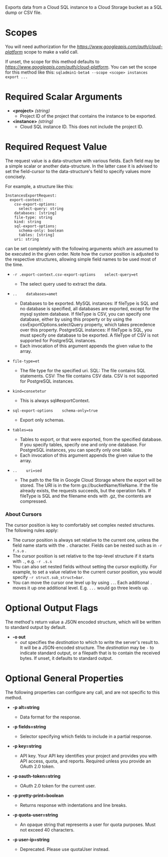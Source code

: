Exports data from a Cloud SQL instance to a Cloud Storage bucket as a SQL dump or CSV file.
# Scopes

You will need authorization for the *https://www.googleapis.com/auth/cloud-platform* scope to make a valid call.

If unset, the scope for this method defaults to *https://www.googleapis.com/auth/cloud-platform*.
You can set the scope for this method like this: `sqladmin1-beta4 --scope <scope> instances export ...`
# Required Scalar Arguments
* **&lt;project&gt;** *(string)*
    - Project ID of the project that contains the instance to be exported.
* **&lt;instance&gt;** *(string)*
    - Cloud SQL instance ID. This does not include the project ID.
# Required Request Value

The request value is a data-structure with various fields. Each field may be a simple scalar or another data-structure.
In the latter case it is advised to set the field-cursor to the data-structure's field to specify values more concisely.

For example, a structure like this:
```
InstancesExportRequest:
  export-context:
    csv-export-options:
      select-query: string
    databases: [string]
    file-type: string
    kind: string
    sql-export-options:
      schema-only: boolean
      tables: [string]
    uri: string

```

can be set completely with the following arguments which are assumed to be executed in the given order. Note how the cursor position is adjusted to the respective structures, allowing simple field names to be used most of the time.

* `-r .export-context.csv-export-options    select-query=et`
    - The select query used to extract the data.

* `..    databases=amet`
    - Databases to be exported.
        MySQL instances: If fileType is SQL and no database is specified, all databases are exported, except for the mysql system database. If fileType is CSV, you can specify one database, either by using this property or by using the csvExportOptions.selectQuery property, which takes precedence over this property.
        PostgreSQL instances: If fileType is SQL, you must specify one database to be exported. A fileType of CSV is not supported for PostgreSQL instances.
    - Each invocation of this argument appends the given value to the array.
* `file-type=et`
    - The file type for the specified uri.
        SQL: The file contains SQL statements.
        CSV: The file contains CSV data.
        CSV is not supported for PostgreSQL instances.
* `kind=consetetur`
    - This is always sql#exportContext.
* `sql-export-options    schema-only=true`
    - Export only schemas.
* `tables=ea`
    - Tables to export, or that were exported, from the specified database. If you specify tables, specify one and only one database. For PostgreSQL instances, you can specify only one table.
    - Each invocation of this argument appends the given value to the array.

* `..    uri=sed`
    - The path to the file in Google Cloud Storage where the export will be stored. The URI is in the form gs://bucketName/fileName. If the file already exists, the requests succeeds, but the operation fails. If fileType is SQL and the filename ends with .gz, the contents are compressed.



### About Cursors

The cursor position is key to comfortably set complex nested structures. The following rules apply:

* The cursor position is always set relative to the current one, unless the field name starts with the `.` character. Fields can be nested such as in `-r f.s.o` .
* The cursor position is set relative to the top-level structure if it starts with `.`, e.g. `-r .s.s`
* You can also set nested fields without setting the cursor explicitly. For example, to set a value relative to the current cursor position, you would specify `-r struct.sub_struct=bar`.
* You can move the cursor one level up by using `..`. Each additional `.` moves it up one additional level. E.g. `...` would go three levels up.


# Optional Output Flags

The method's return value a JSON encoded structure, which will be written to standard output by default.

* **-o out**
    - *out* specifies the *destination* to which to write the server's result to.
      It will be a JSON-encoded structure.
      The *destination* may be `-` to indicate standard output, or a filepath that is to contain the received bytes.
      If unset, it defaults to standard output.
# Optional General Properties

The following properties can configure any call, and are not specific to this method.

* **-p alt=string**
    - Data format for the response.

* **-p fields=string**
    - Selector specifying which fields to include in a partial response.

* **-p key=string**
    - API key. Your API key identifies your project and provides you with API access, quota, and reports. Required unless you provide an OAuth 2.0 token.

* **-p oauth-token=string**
    - OAuth 2.0 token for the current user.

* **-p pretty-print=boolean**
    - Returns response with indentations and line breaks.

* **-p quota-user=string**
    - An opaque string that represents a user for quota purposes. Must not exceed 40 characters.

* **-p user-ip=string**
    - Deprecated. Please use quotaUser instead.
